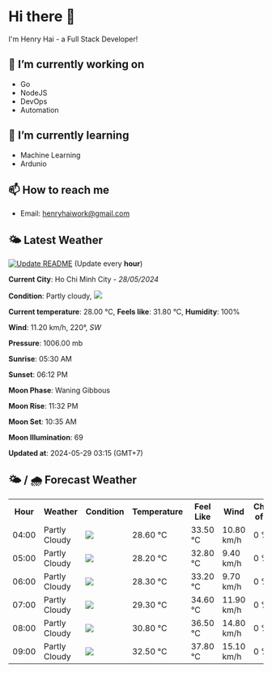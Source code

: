 # Hi there 👋

I'm Henry Hai - a Full Stack Developer!

## 🔭 I’m currently working on

- Go
- NodeJS
- DevOps
- Automation

## 🌱 I’m currently learning

- Machine Learning
- Ardunio

## 📫 How to reach me

- Email: <henryhaiwork@gmail.com>

## 🌤️ Latest Weather
[![Update README](https://github.com/henry0hai/henry0hai/actions/workflows/udpateReadme.yml/badge.svg)](https://github.com/henry0hai/henry0hai/actions/workflows/udpateReadme.yml)
(Update every **hour**)
<!-- CURRENT_WEATHER:START -->
**Current City**: Ho Chi Minh City - *28/05/2024*

**Condition**: Partly cloudy, <img src="https://cdn.weatherapi.com/weather/64x64/night/116.png"/>

**Current temperature**: 28.00 °C, **Feels like**: 31.80 °C, **Humidity**: 100%

**Wind**: 11.20 km/h, 220°, *SW*

**Pressure**: 1006.00 mb

**Sunrise**: 05:30 AM

**Sunset**: 06:12 PM

**Moon Phase**: Waning Gibbous

**Moon Rise**: 11:32 PM

**Moon Set**: 10:35 AM

**Moon Illumination**: 69

**Updated at**: 2024-05-29 03:15 (GMT+7)<!-- CURRENT_WEATHER:END -->

## 🌤️ / 🌧️ Forecast Weather
<!-- FORECAST_WEATHER:START -->
<table>
		<tr>
			<th>Hour</th>
			<th>Weather</th>
			<th>Condition</th>
			<th>Temperature</th>
			<th>Feel Like</th>
			<th>Wind</th>
			<th>Chance of Rain</th>
		</tr>
				<tr>
					<td>04:00</td>
					<td>Partly Cloudy </td>
					<td><img src='https://cdn.weatherapi.com/weather/64x64/night/116.png'/></td>
					<td>28.60 °C</td>
					<td>33.50 °C</td>
					<td>10.80 km/h</td>
					<td>0 %</td>
				</tr>
				<tr>
					<td>05:00</td>
					<td>Partly Cloudy </td>
					<td><img src='https://cdn.weatherapi.com/weather/64x64/night/116.png'/></td>
					<td>28.20 °C</td>
					<td>32.80 °C</td>
					<td>9.40 km/h</td>
					<td>0 %</td>
				</tr>
				<tr>
					<td>06:00</td>
					<td>Partly Cloudy </td>
					<td><img src='https://cdn.weatherapi.com/weather/64x64/day/116.png'/></td>
					<td>28.30 °C</td>
					<td>33.20 °C</td>
					<td>9.70 km/h</td>
					<td>0 %</td>
				</tr>
				<tr>
					<td>07:00</td>
					<td>Partly Cloudy </td>
					<td><img src='https://cdn.weatherapi.com/weather/64x64/day/116.png'/></td>
					<td>29.30 °C</td>
					<td>34.60 °C</td>
					<td>11.90 km/h</td>
					<td>0 %</td>
				</tr>
				<tr>
					<td>08:00</td>
					<td>Partly Cloudy </td>
					<td><img src='https://cdn.weatherapi.com/weather/64x64/day/116.png'/></td>
					<td>30.80 °C</td>
					<td>36.50 °C</td>
					<td>14.80 km/h</td>
					<td>0 %</td>
				</tr>
				<tr>
					<td>09:00</td>
					<td>Partly Cloudy </td>
					<td><img src='https://cdn.weatherapi.com/weather/64x64/day/116.png'/></td>
					<td>32.50 °C</td>
					<td>37.80 °C</td>
					<td>15.10 km/h</td>
					<td>0 %</td>
				</tr>
</table>
<!-- FORECAST_WEATHER:END -->
